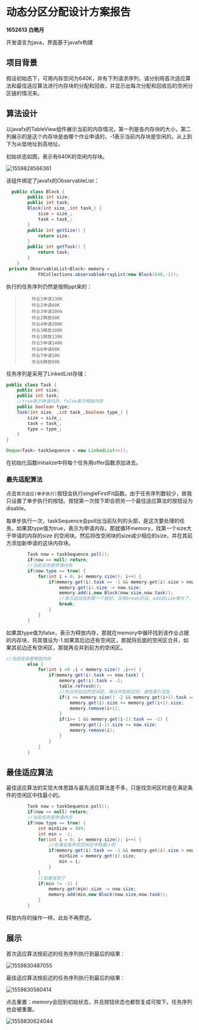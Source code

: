 # 动态分区分配设计方案报告

**1652613 白皓月**

开发语言为java，界面基于javafx构建

## 项目背景

假设初始态下，可用内存空间为640K，并有下列请求序列，请分别用首次适应算法和最佳适应算法进行内存块的分配和回收，并显示出每次分配和回收后的空闲分区链的情况来。

## 算法设计

以javafx的TableView组件展示当前的内存情况，第一列是各内存块的大小，第二列展示的是这个内存块是由哪个作业申请的，-1表示当前内存块是空闲的。从上到下为从低地址到高地址。

初始状态如图，表示有640K的空闲内存块。

![1559828566361](C:\Users\74293\AppData\Roaming\Typora\typora-user-images\1559828566361.png)

该组件绑定了javafx的ObservableList：

```java
  public class Block {
        public int size;
        public int task;
        Block(int size_,int task_) {
            size = size_;
            task = task_;
        }
        public int getSize() {
            return size;
        }
        public int getTask() {
            return task;
        }
    }
 private ObservableList<Block> memory =
            FXCollections.observableArrayList(new Block(640,-1));

```

执行的任务序列仍然是按照ppt来的：

>         作业1申请130K
>         作业2申请60K
>         作业3申请100k
>         作业2释放60K
>         作业4申请200K
>         作业3释放100K
>         作业1释放130K
>         作业5申请140K
>         作业6申请60K
>         作业7申请50K
>         作业6释放60K

任务序列是采用了LinkedList存储：

```java
public class Task {
    public int size;
    public int task;
    //true表示申请内存，false表示释放内存
    public boolean type;
    Task(int size_ ,int task_,boolean type_) {
        size = size_;
        task = task_;
        type = type_;
    }
}

Deque<Task> taskSequence = new LinkedList<>();
```

在初始化函数initialize中将每个任务用offer函数添加进去。

### 最先适配算法

点击`首次适应(单步执行)`按钮会执行singleFirstFit函数。由于任务序列数较少，故我只设置了单步执行的按钮。按钮第一次按下即会把另一个最佳适应算法的按钮设为disable。

每单步执行一次，taskSequence会poll出当前队列的头部，是这次要处理的任务。如果其type值为true，表示为申请内存。那就循环memory，找第一个size大于申请的内存的size 的空闲块。然后将改空闲块的size减少相应的size，并在其前方添加新申请的这块内存块。

```java
        Task now = taskSequence.poll();
        if(now == null) return;
        //当前任务是申请内存
        if(now.type == true) {
            for(int i = 0; i< memory.size(); i++) {
                if(memory.get(i).task == -1 && memory.get(i).size > now.size) {
                    memory.get(i).size -= now.size;
                    memory.add(i,new Block(now.size,now.task));
                    //首次适应找到第一个就好。没有break的话，add后size增大了，可能继续下去。
                    break;
                }
            }
        }
```

如果其type值为false，表示为释放内存，那就在memory中循环找到该作业占据的内存块，将其值设为-1.如果其后边还有空闲区，那就将后面的空闲区合并，如果其前边还有空闲区，那就再合并到前方的空闲区。

```java
//当前任务是释放内存
        else {
            for(int i =0 ;i < memory.size() ;i++) {
                if(memory.get(i).task == now.task) {
                    memory.get(i).task = -1;
                    table.refresh();
                    //先合并后边的空闲区，再合并到前边的，避免索引混乱
                    if(i <= memory.size() -2 && memory.get(i+1).task == -1) {
                        memory.get(i).size += memory.get(i+1).size;
                        memory.remove(i+1);
                    }
                    if(i>= 1 && memory.get(i-1).task == -1) {
                        memory.get(i-1).size += now.size;
                        memory.remove(i);
                    }
                }
            }
        }
```

## 最佳适应算法

最佳适应算法的实现大体思路与最先适应算法差不多，只是找空闲区时是在满足条件的空闲区中找最小的。

```java
        Task now = taskSequence.poll();
        if(now == null) return;
        //当前任务是申请内存
        if(now.type == true) {
            int minSize = 999;
            int min = -1;
            for(int i = 0; i< memory.size(); i++) {
                //在满足条件的空闲区中找最小的
                if(memory.get(i).task == -1 && memory.get(i).size > now.size &&  memory.get(i).size < minSize) {
                    minSize = memory.get(i).size;
                    min = i;
                }
            }
            //如果找到了
            if(min != -1) {
                memory.get(min).size -= now.size;
                memory.add(min,new Block(now.size,now.task));
            }
        }
```

释放内存的操作一样。此处不再赘述。

## 展示

首次适应算法按前述的任务序列执行到最后的结果：

![1559830487055](C:\Users\74293\AppData\Roaming\Typora\typora-user-images\1559830487055.png)

最佳适应算法按前述的任务序列执行到最后的结果：

![1559830560414](C:\Users\74293\AppData\Roaming\Typora\typora-user-images\1559830560414.png)

点击重置：memory会回到初始状态，并且按钮状态也都恢复成可按下。任务序列也会被重置。

![1559830624044](C:\Users\74293\AppData\Roaming\Typora\typora-user-images\1559830624044.png)

